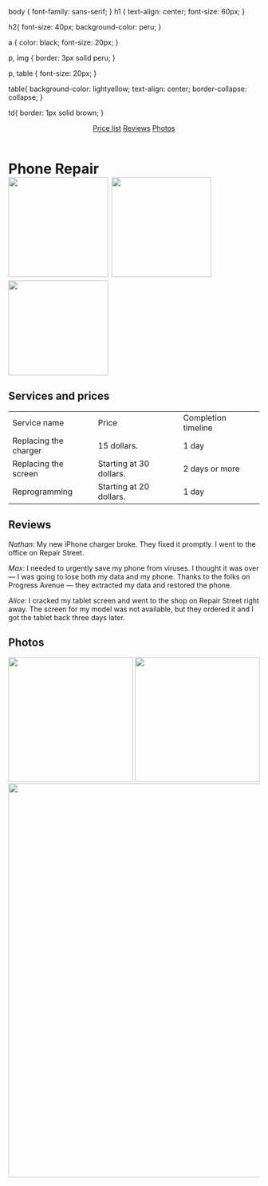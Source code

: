 body {
    font-family: sans-serif;
}
h1 {
    text-align: center;
    font-size: 60px;
}

h2{
    font-size: 40px;
    background-color: peru;
}

a {
    color: black;
    font-size: 20px;
}

p, img {
    border: 3px solid peru;
}

p, table {
    font-size: 20px;
}

table{
    background-color: lightyellow;
    text-align: center;
    border-collapse: collapse;
}

td{
    border: 1px solid brown;
}
<html>
    <body>
        <header>
            <a href="#price">Price list</a> <a href="#reviews">Reviews</a> <a href="#photos">Photos</a>
        </header>
        <main>
            <h1>Phone Repair<br/><img src="/uploads/2020/11/soldering-5117508_1280_0_1605278553.png" width="200px"/> <img src="/uploads/2020/11/tool-145376_1280_0_1605278554.png" width="200px"/> <img src="/uploads/2020/11/guy-1424911_1280_0_1605278554.png" width="200px" height="190px"/></h1>
            <h2 id="price">Services and prices</h2>
            <table>
                <tr>
                    <td>Service name</td>
                    <td>Price</td>
                    <td>Completion timeline</td>
                </tr>
                <tr>
                    <td>Replacing the <br/>charger</td>
                    <td>15 dollars.</td>
                    <td>1 day</td>
                </tr>
                <tr>
                    <td>Replacing the screen</td>
                    <td>Starting at 30 dollars.</td>
                    <td>2 days or more</td>
                </tr>
                <tr>
                    <td>Reprogramming</td>
                    <td>Starting at 20 dollars.</td>
                    <td>1 day</td>
                </tr>
            </table>
            <h2 id="reviews">Reviews</h2>
            <p><i>Nathan: </i>My new iPhone charger broke. They fixed it promptly. I went to the office on Repair Street.</p>
            <p><i>Max: </i>I needed to urgently save my phone from viruses. I thought it was over — I was going to lose both my data and my phone. Thanks to the folks on Progress Avenue — they extracted my data and restored the phone.</p>
            <p><i>Alice: </i>I cracked my tablet screen and went to the shop on Repair Street right away. The screen for my model was not available, but they ordered it and I got the tablet back three days later.</p>
            <h2 id="photos">Photos</h2>
            <img src="/uploads/2020/11/broken-3653897_1920_0_1605280313.jpg" height="250px"/> <img src="/uploads/2020/11/mobile-phone-2510529_1920_0_1605280314.jpg" height="250px"/><br/>
            <img src="/uploads/2020/11/mobile-phone-4381895_1920_0_1605280472.jpg" width="790px"/>
        </main>
    </body>
</html>
